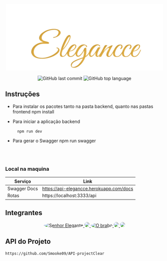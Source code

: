 <div align="center">

<img src="./logo.png">

![GitHub last commit](https://img.shields.io/github/last-commit/Smooke09/Eleggance)
![GitHub top language](https://img.shields.io/github/languages/top/Smooke09/Eleggance)

</div>

## Instruções

- Para instalar os pacotes tanto na pasta backend, quanto nas pastas frontend
        npm install
- Para iniciar a aplicação backend

        npm run dev

- Para gerar o Swagger
        npm run swagger

<br>
<br>

### Local na maquina

| Serviço      | Link                                     |
| ------------ | ---------------------------------------- |
| Swagger Docs | https://api-elegancce.herokuapp.com/docs |
| Rotas        | https://localhost:3333/api               |

## Integrantes

<div align="center">

<a href="https://github.com/Smooke09">
<img src="https://avatars.githubusercontent.com/u/90714214?v=4" title="Senhor Elegante" style="height:50px; border-radius:100%"/>
</a>

<a href="https://github.com/BrenoOliveira2002">
<img src="https://avatars.githubusercontent.com/u/103545297?v=4" style="height:50px; border-radius:100%"/>
</a>

<a href="https://github.com/CaioCDJ">
<img src="https://avatars.githubusercontent.com/u/48222542?v=4" title="O brabo" style="height:50px; border-radius:100%"/>
</a>

<a href="https://github.com/amandacgoncalves">
<img src="https://avatars.githubusercontent.com/u/102832741?v=4" style="height:50px; border-radius:100%"/>
</a>

<a href="https://github.com/RyanGualberto">
<img src="https://avatars.githubusercontent.com/u/88859663?v=4" style="height:50px; border-radius:100%"/>
</a>
</div>

## API do Projeto

    https://github.com/Smooke09/API-projectClear
